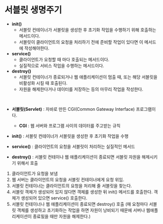 # 서블릿 생명주기

* **init()**
  * 서블릿 컨테이너가 서블릿을 생성한 후 초기화 작업을 수행하기 위해 호출하는 메서드이다.
  * 서블릿이 클라이언트의 요청을 처리하기 전에 준비할 작업이 있다면 이 메서드에 작성해야한다.
* **service()**
  * 클라이언트가 요청할 때 마다 호출되는 메서드이다.
  * 실질적으로 서비스 작업을 수행하는 메서드이다.
* **destroy()**
  * 서블릿 컨테이너가 종료되거나 웹 애플리케이션이 멈출 때, 또는 해당 서블릿을 비활성화 시킬 때 호출된다.
  * 자원을 해제한다거나 데이터를 저장하는 등의 마무리 작업을 작성한다.

<br>

* **서블릿(Servlet)** : 자바로 만든 CGI(Common Gateway Interface) 프로그램이다.
  * **CGI** : 웹 서버와 프로그램 사이의 데이터를 주고받는 규칙

* **init()** : 서블릿 컨테이너가 서블릿을 생성한 후 초기화 작업을 수행

* **service()** : 클라이언트의 요청을 서블릿이 처리하는 실질적인 메서드
* **destroy()** : 서블릿 컨테이나 웹 애플리케이션이 종료되면 서블릿 자원을 해제시키기 위해서 호출



1. 클라이언트가 요청을 보냄
2. 웹 서버는 클라이언트의 요청을 서블릿 컨테이너에게 요청 위임.
3. 서블릿 컨테이너는 클라이언트의 요청을 처리해 줄 서블릿을 찾는다.
4. 서블릿 객체가 생성되어 있지 않다면 객체를 생성한 뒤 init() 메서드를 호출한다. 객체가 생성되어 있으면 service() 호출한다.
5. 서블릿 컨테이너나 웹 애플리케이션이 종료되면 destroy() 호출 (매 요청마다 서블릿 객체를 생성하고 초기화하는 작업을 하면 자원이 낭비되기 때문에 서버나 웹애플리케이션이 종료됬을 때만 자원을 해제한다.)